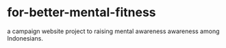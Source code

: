 # for-better-mental-fitness
a campaign website project to raising mental awareness awareness among Indonesians.
